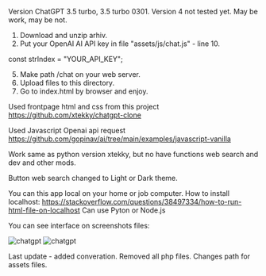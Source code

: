 Version ChatGPT 3.5 turbo, 3.5 turbo 0301. Version 4 not tested yet.
May be work, may be not.

1) Download and unzip arhiv. 
3) Put your OpenAI AI API key in file "assets/js/chat.js" - line 10. 
 
const strIndex = "YOUR_API_KEY";

5) Make path /chat on your web server.
6) Upload files to this directory.
7) Go to index.html by browser and enjoy.


Used frontpage html and css from this project
https://github.com/xtekky/chatgpt-clone

Used Javascript Openai api request
https://github.com/gopinav/ai/tree/main/examples/javascript-vanilla

Work same as python version xtekky, but no have functions web search and dev and other mods.

Button web search changed to Light or Dark theme.

You can this app local on your home or job computer.
How to install localhost:
https://stackoverflow.com/questions/38497334/how-to-run-html-file-on-localhost
Can use Pyton or Node.js

You can see interface on screenshots files:

<img src="https://github.com/alexsky177/chatgpt/blob/main/screen_light.jpg?raw=true" alt="chatgpt"/>
<img src="https://github.com/alexsky177/chatgpt/blob/main/screen_dark.jpg?raw=true" alt="chatgpt"/>

Last update - added converation. 
Removed all php files.
Changes path for assets files.

